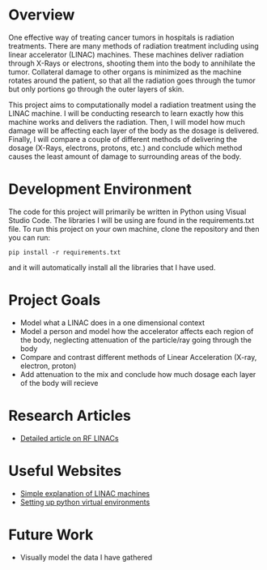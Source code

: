 # Overview

One effective way of treating cancer tumors in hospitals is radiation treatments. There are many methods of radiation treatment including using linear accelerator (LINAC) machines. These machines deliver radiation through X-Rays or electrons, shooting them into the body to annihilate the tumor. Collateral damage to other organs is minimized as the machine rotates around the patient, so that all the radiation goes through the tumor but only portions go through the outer layers of skin.

This project aims to computationally model a radiation treatment using the LINAC machine. I will be conducting research to learn exactly how this machine works and delivers the radiation. Then, I will model how much damage will be affecting each layer of the body as the dosage is delivered. Finally, I will compare a couple of different methods of delivering the dosage (X-Rays, electrons, protons, etc.) and conclude which method causes the least amount of damage to surrounding areas of the body. 

# Development Environment

The code for this project will primarily be written in Python using Visual Studio Code. The libraries I will be using are found in the requirements.txt file. To run this project on your own machine, clone the repository and then you can run:
```
pip install -r requirements.txt
```
and it will automatically install all the libraries that I have used. 

# Project Goals

- Model what a LINAC does in a one dimensional context
- Model a person and model how the accelerator affects each region of the body, neglecting attenuation of the particle/ray going through the body
- Compare and contrast different methods of Linear Acceleration (X-ray, electron, proton)
- Add attenuation to the mix and conclude how much dosage each layer of the body will recieve

# Research Articles

- [Detailed article on RF LINACs](https://cds.cern.ch/record/1982425/files/295-329%20Vretenar.pdf)

# Useful Websites

- [Simple explanation of LINAC machines](https://www.radiologyinfo.org/en/info/linac)
- [Setting up python virtual environments](https://www.youtube.com/watch?v=KxvKCSwlUv8)

# Future Work

- Visually model the data I have gathered
